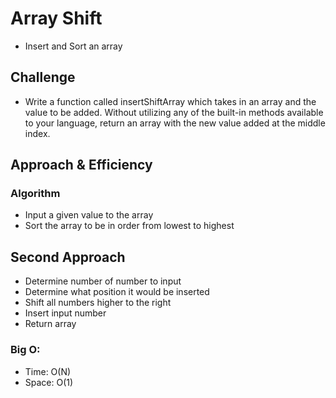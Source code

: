 # Array Shift
* Insert and Sort an array

## Challenge
* Write a function called insertShiftArray which takes in an array and the value to be added. Without utilizing any of the built-in methods available to your language, return an array with the new value added at the middle index.

## Approach & Efficiency
### Algorithm
* Input a given value to the array
* Sort the array to be in order from lowest to highest

## Second Approach
* Determine number of number to input
* Determine what position it would be inserted
* Shift all numbers higher to the right
* Insert input number
* Return array

### Big O:
- Time: O(N)
- Space: O(1)